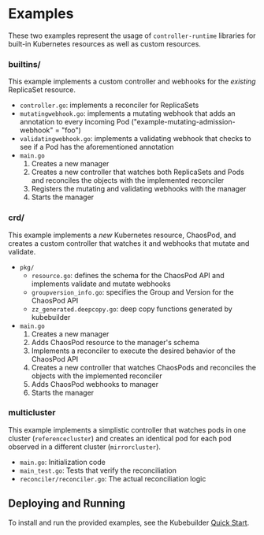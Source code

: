 # Examples

These two examples represent the usage of `controller-runtime` libraries for built-in Kubernetes resources as well as custom resources.

### builtins/

This example implements a custom controller and webhooks for the *existing* ReplicaSet resource.

* `controller.go`: implements a reconciler for ReplicaSets
* `mutatingwebhook.go`: implements a mutating webhook that adds an annotation to every incoming Pod ("example-mutating-admission-webhook" = "foo")
* `validatingwebhook.go`: implements a validating webhook that checks to see if a Pod has the aforementioned annotation
* `main.go`
    1. Creates a new manager
    2. Creates a new controller that watches both ReplicaSets and Pods and reconciles the objects with the implemented reconciler
    3. Registers the mutating and validating webhooks with the manager
    4. Starts the manager

### crd/

This example implements a *new* Kubernetes resource, ChaosPod, and creates a custom controller that watches it and webhooks that mutate and validate.

* `pkg/`
    * `resource.go`: defines the schema for the ChaosPod API and implements validate and mutate webhooks
    * `groupversion_info.go`: specifies the Group and Version for the ChaosPod API
    * `zz_generated.deepcopy.go`: deep copy functions generated by kubebuilder
* `main.go`
    1. Creates a new manager
    2. Adds ChaosPod resource to the manager's schema
    3. Implements a reconciler to execute the desired behavior of the ChaosPod API
    4. Creates a new controller that watches ChaosPods and reconciles the objects with the implemented reconciler
    5. Adds ChaosPod webhooks to manager
    6. Starts the manager

### multicluster

This example implements a simplistic controller that watches pods in one cluster (`referencecluster`) and creates
an identical pod for each pod observed in a different cluster (`mirrorcluster`).

* `main.go`: Initialization code
* `main_test.go`: Tests that verify the reconciliation
* `reconciler/reconciler.go`: The actual reconciliation logic

## Deploying and Running

To install and run the provided examples, see the Kubebuilder [Quick Start](https://book.kubebuilder.io/quick-start.html).
